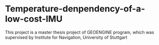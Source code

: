 # Temperature-denpendency-of-a-low-cost-IMU
This project is a master thesis project of GEOENGINE program, which was supervised by Institute for Navigation, University of Stuttgart

